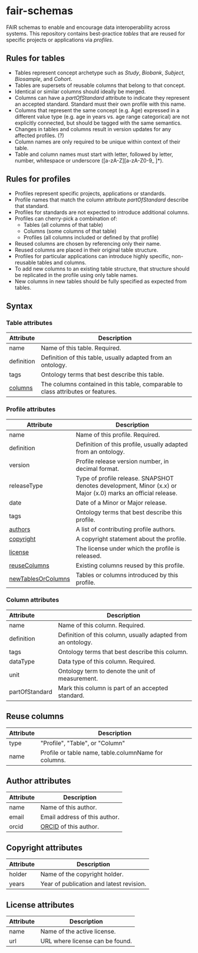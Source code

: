 # fair-schemas
FAIR schemas to enable and encourage data interoperability across systems.
This repository contains best-practice _tables_ that are reused for specific projects or applications via _profiles_. 

## Rules for tables
* Tables represent concept archetype such as _Study_, _Biobank_, _Subject_, _Biosample_, and _Cohort_.
* Tables are supersets of reusable columns that belong to that concept.
* Identical or similar columns should ideally be merged.
* Columns can have a _partOfStandard_ attribute to indicate they represent an accepted standard. Standard must their own profile with this name.
* Columns that represent the same concept (e.g. Age) expressed in a different value type (e.g. age in years vs. age range categorical) are not explicitly connected, but should be tagged with the same semantics.
* Changes in tables and columns result in version updates for any affected profiles. (?)
* Column names are only required to be unique within context of their table.
* Table and column names must start with letter, followed by letter, number, whitespace or underscore ([a-zA-Z][a-zA-Z0-9_ ]*).

## Rules for profiles
* Profiles represent specific projects, applications or standards.
* Profile names that match the column attribute _partOfStandard_ describe that standard.
* Profiles for standards are not expected to introduce additional columns.
* Profiles can cherry-pick a combination of:
  * Tables (all columns of that table)
  * Columns (some columns of that table)
  * Profiles (all columns included or defined by that profile)
* Reused columns are chosen by referencing only their name.
* Reused columns are placed in their original table structure.
* Profiles for particular applications can introduce highly specific, non-reusable tables and columns.
* To add new columns to an existing table structure, that structure should be replicated in the profile using only table names.
* New columns in new tables should be fully specified as expected from tables.

## Syntax
### Table attributes <a id='tables'></a>
| Attribute           | Description                                                                      |
|---------------------|----------------------------------------------------------------------------------|
| name                | Name of this table. Required.                                                    |
| definition          | Definition of this table, usually adapted from an ontology.                      |
| tags                | Ontology terms that best describe this table.                                    |
| [columns](#columns) | The columns contained in this table, comparable to class attributes or features. |

### Profile attributes <a id='profiles'></a>
| Attribute                     | Description                                                                                                  |
|-------------------------------|--------------------------------------------------------------------------------------------------------------|
| name                          | Name of this profile. Required.                                                                              |
| definition                    | Definition of this profile, usually adapted from an ontology.                                                |
| version                       | Profile release version number, in decimal format.                                                           |
| releaseType                   | Type of profile release. SNAPSHOT denotes development, Minor (x.x) or Major (x.0) marks an official release. |
| date                          | Date of a Minor or Major release.                                                                            |
| tags                          | Ontology terms that best describe this profile.                                                              |
| [authors](#authors)           | A list of contributing profile authors.                                                                      |
| [copyright](#copyright)       | A copyright statement about the profile.                                                                     |
| [license](#license)           | The license under which the profile is released.                                                             |
| [reuseColumns](#reusecolumns) | Existing columns reused by this profile.                                                                     |
| [newTablesOrColumns](#tables) | Tables or columns introduced by this profile.                                                                |

### Column attributes <a id='columns'></a>
| Attribute      | Description                                                  |
|:---------------|--------------------------------------------------------------|
| name           | Name of this column. Required.                               |
| definition     | Definition of this column, usually adapted from an ontology. |
| tags           | Ontology terms that best describe this column.               |
| dataType       | Data type of this column. Required.                          |
| unit           | Ontology term to denote the unit of measurement.             |
| partOfStandard | Mark this column is part of an accepted standard.            |

## Reuse columns <a id='reusecolumns'></a>
| Attribute | Description                                          |
|-----------|------------------------------------------------------|
| type      | "Profile", "Table", or "Column"                      |
| name      | Profile or table name, table.columnName for columns. |

## Author attributes <a id='authors'></a>
| Attribute | Description                                 |
|-----------|---------------------------------------------|
| name      | Name of this author.                        |
| email     | Email address of this author.               |
| orcid     | [ORCID](https://orcid.org/) of this author. |

## Copyright attributes <a id='copyright'></a>
| Attribute | Description                              |
|-----------|------------------------------------------|
| holder    | Name of the copyright holder.            |
| years     | Year of publication and latest revision. |

## License attributes <a id='license'></a>
| Attribute | Description                     |
|-----------|---------------------------------|
| name      | Name of the active license.     |
| url       | URL where license can be found. |
